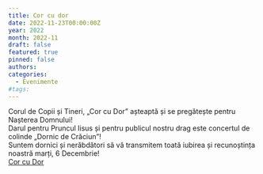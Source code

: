 ```yaml
---
title: Cor cu dor
date: 2022-11-23T00:00:00Z
year: 2022
month: 2022-11
draft: false
featured: true
pinned: false
authors: 
categories:
  - Evenimente
#tags:
---
```

Corul de Copii și Tineri, „Cor cu Dor” așteaptă și se pregătește pentru Nașterea Domnului!  
Darul pentru Pruncul Iisus și pentru publicul nostru drag este concertul de colinde „Dornic de Crăciun”!  
Suntem dornici și nerăbdători să vă transmitem toată iubirea și recunoștința noastră marți, 6 Decembrie!  
[Cor cu Dor](https://www.facebook.com/corcudor)
